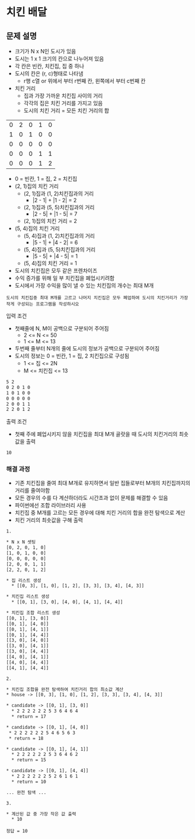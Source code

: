 # 치킨 배달

## 문제 설명

* 크기가 N x N인 도시가 있음
* 도시는 1 x 1 크기의 칸으로 나누어져 있음
* 각 칸은 빈칸, 치킨집, 집 중 하나
* 도시의 칸은 (r, c)형태로 나타냄
  * r행 c열 or 위에서 부터 r번째 칸, 왼쪽에서 부터 c번째 칸
* 치킨 거리
  * 집과 가장 가까운 치킨집 사이의 거리
  * 각각의 집은 치킨 거리를 가지고 있음
  * 도시의 치킨 거리  = 모든 치킨 거리의 합

||||||
|-|-|-|-|-|
|0|2|0|1|0|
|1|0|1|0|0|
|0|0|0|0|0|
|0|0|0|1|1|
|0|0|0|1|2|

* 0 = 빈칸, 1 = 집, 2 = 치킨집
* (2, 1)집의 치킨 거리
  * (2, 1)집과 (1, 2)치킨집과의 거리
    * |2 - 1| + |1 - 2| = 2
  * (2, 1)집과 (5, 5)치킨집과의 거리
    * |2 - 5| + |1 - 5| = 7
  * (2, 1)집의 치킨 거리 =  2
* (5, 4)집의 치킨 거리
  * (5, 4)집과 (1, 2)치킨집과의 거리
    * |5 - 1| + |4 - 2| = 6
  * (5, 4)집과 (5, 5)치킨집과의 거리
    * |5 - 5| + |4 - 5| = 1
  * (5, 4)집의 치킨 거리 = 1
* 도시의 치킨집은 모두 같은 프렌차이즈
* 수익 증가를 위해 일 부 치킨집을 폐업시키려함
* 도시에서 가장 수익을 많이 낼 수 있는 치킨집의 개수는 최대 M개

`도시의 치킨집중 최대 M개를 고르고 나머지 치킨집은 모두 폐업하여 도시의 치킨거리가 가장 작게 구성되는 프로그램을 작성하시오`

입력 조건

* 첫째줄에 N, M이 공백으로 구분되어 주어짐
  * 2 <= N <= 50
  * 1 <= M <= 13
* 두번째 줄부터 N개의 줄에 도시의 정보가 공백으로 구분되어 주어짐
* 도시의 정보는 0 = 빈칸, 1 = 집, 2 치킨집으로 구성됨
  * 1 <= 집 <= 2N
  * M <= 치킨집 <= 13

```txt
5 2
0 2 0 1 0
1 0 1 0 0
0 0 0 0 0
2 0 0 1 1
2 2 0 1 2
```

출력 조건

* 첫째 주에 폐업시키지 않을 치킨집을 최대 M개 골랏을 때 도시의 치킨거리의 최솟값을 출력

```txt
10
```

### 해결 과정

* 기존 치킨집을 줄여 최대 M개로 유지하면서 일반 집들로부터 M개의 치킨집까지의 거리를 줄여야함
* 모든 경우의 수를 다 계산하더라도 시간초과 없이 문제를 해결할 수 있음
* 파이썬에선 조합 라이브러리 사용
* 치킨집 중 M개를 고르는 모든 경우에 대해 치킨 거리의 합을 완전 탐색으로 계산
* 치킨 거리의 최솟값을 구해 출력

```txt
1.

* N x N 셋팅
[0, 2, 0, 1, 0]
[1, 0, 1, 0, 0]
[0, 0, 0, 0, 0]
[2, 0, 0, 1, 1]
[2, 2, 0, 1, 2]

* 집 리스트 생성
  * [[0, 3], [1, 0], [1, 2], [3, 3], [3, 4], [4, 3]]

* 치킨집 리스트 생성
  * [[0, 1], [3, 0], [4, 0], [4, 1], [4, 4]]

* 치킨집 조합 리스트 생성
[[0, 1], [3, 0]]
[[0, 1], [4, 0]]
[[0, 1], [4, 1]]
[[0, 1], [4, 4]]
[[3, 0], [4, 0]]
[[3, 0], [4, 1]]
[[3, 0], [4, 4]]
[[4, 0], [4, 1]]
[[4, 0], [4, 4]]
[[4, 1], [4, 4]]
```

```txt
2.

* 치킨집 조합을 완전 탐색하여 치킨거리 합의 최소값 계산
* house -> [[0, 3], [1, 0], [1, 2], [3, 3], [3, 4], [4, 3]]

* candidate -> [[0, 1], [3, 0]]
  * 2 2 2 2 2 2 5 3 6 4 6 4
  * return = 17

* candidate -> [[0, 1], [4, 0]]
 * 2 2 2 2 2 2 5 4 6 5 6 3
 * return = 18

* candidate -> [[0, 1], [4, 1]]
  * 2 2 2 2 2 2 5 3 6 4 6 2
  * return = 15

* candidate -> [[0, 1], [4, 4]]
  * 2 2 2 2 2 2 5 2 6 1 6 1
  * return = 10

... 완전 탐색 ...
```

```txt
3.

* 계산된 값 중 가장 작은 값 출력
  * 10
```

`정답 = 10`
